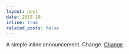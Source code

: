 ```yaml
---
layout: post
date: 2015-10
inline: true
related_posts: false
---
```


A simple inline announcement. Change. <a href="http://www.george-orwell.org/1984/0.html">Change</a>
